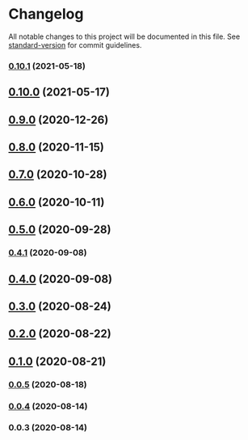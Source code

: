 # Changelog

All notable changes to this project will be documented in this file. See [standard-version](https://github.com/conventional-changelog/standard-version) for commit guidelines.

### [0.10.1](https://github.com/tewen/data-mining-tools/compare/v0.10.0...v0.10.1) (2021-05-18)



## [0.10.0](https://github.com/tewen/data-mining-tools/compare/v0.9.0...v0.10.0) (2021-05-17)



## [0.9.0](https://github.com/tewen/data-mining-tools/compare/v0.8.0...v0.9.0) (2020-12-26)



## [0.8.0](https://github.com/tewen/data-mining-tools/compare/v0.7.0...v0.8.0) (2020-11-15)



## [0.7.0](https://github.com/tewen/data-mining-tools/compare/v0.6.0...v0.7.0) (2020-10-28)



## [0.6.0](https://github.com/tewen/data-mining-tools/compare/v0.5.0...v0.6.0) (2020-10-11)



## [0.5.0](https://github.com/tewen/data-mining-tools/compare/v0.4.1...v0.5.0) (2020-09-28)



### [0.4.1](https://github.com/tewen/data-mining-tools/compare/v0.4.0...v0.4.1) (2020-09-08)



## [0.4.0](https://github.com/tewen/data-mining-tools/compare/v0.3.0...v0.4.0) (2020-09-08)



## [0.3.0](https://github.com/tewen/data-mining-tools/compare/v0.2.0...v0.3.0) (2020-08-24)



## [0.2.0](https://github.com/tewen/data-mining-tools/compare/v0.1.0...v0.2.0) (2020-08-22)



## [0.1.0](https://github.com/tewen/data-mining-tools/compare/v0.0.5...v0.1.0) (2020-08-21)



### [0.0.5](https://github.com/tewen/data-mining-tools/compare/v0.0.4...v0.0.5) (2020-08-18)



### [0.0.4](https://github.com/tewen/data-mining-tools/compare/v0.0.3...v0.0.4) (2020-08-14)



### 0.0.3 (2020-08-14)
